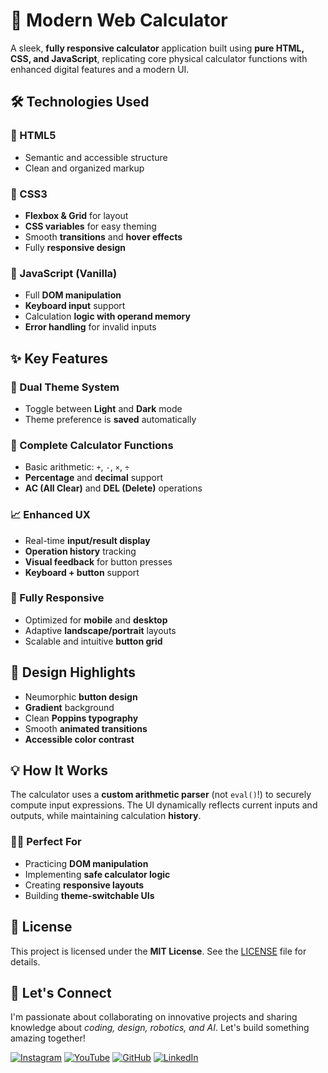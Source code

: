# 🧮 Modern Web Calculator

A sleek, **fully responsive calculator** application built using **pure HTML, CSS, and JavaScript**, replicating core physical calculator functions with enhanced digital features and a modern UI.



## 🛠️ Technologies Used

### 🔹 HTML5
- Semantic and accessible structure
- Clean and organized markup

### 🔹 CSS3
- **Flexbox & Grid** for layout
- **CSS variables** for easy theming
- Smooth **transitions** and **hover effects**
- Fully **responsive design**

### 🔹 JavaScript (Vanilla)
- Full **DOM manipulation**
- **Keyboard input** support
- Calculation **logic with operand memory**
- **Error handling** for invalid inputs

## ✨ Key Features

### 🎨 Dual Theme System
- Toggle between **Light** and **Dark** mode
- Theme preference is **saved** automatically

### 🧮 Complete Calculator Functions
- Basic arithmetic: `+`, `-`, `×`, `÷`
- **Percentage** and **decimal** support
- **AC (All Clear)** and **DEL (Delete)** operations

### 📈 Enhanced UX
- Real-time **input/result display**
- **Operation history** tracking
- **Visual feedback** for button presses
- **Keyboard + button** support

### 📱 Fully Responsive
- Optimized for **mobile** and **desktop**
- Adaptive **landscape/portrait** layouts
- Scalable and intuitive **button grid**


## 🎨 Design Highlights

- Neumorphic **button design**
- **Gradient** background
- Clean **Poppins typography**
- Smooth **animated transitions**
- **Accessible color contrast**

## 💡 How It Works

The calculator uses a **custom arithmetic parser** (not `eval()`!) to securely compute input expressions. The UI dynamically reflects current inputs and outputs, while maintaining calculation **history**.

### 🧑‍💻 Perfect For

- Practicing **DOM manipulation**
- Implementing **safe calculator logic**
- Creating **responsive layouts**
- Building **theme-switchable UIs**

## 📜 License

This project is licensed under the **MIT License**. See the [LICENSE](LICENSE) file for details.

## 🌟 Let's Connect



I'm passionate about collaborating on innovative projects and sharing knowledge about *coding, design, robotics, and AI*. Let's build something amazing together!  



 [![Instagram](https://img.icons8.com/fluency/48/instagram-new.png)](https://www.instagram.com/sumittech_360)  [![YouTube](https://img.icons8.com/fluency/48/youtube-play.png)](https://youtube.com/channel/UCiPxbNaC7dloVut6Jc5xHIQ)  [![GitHub](https://img.icons8.com/fluency/48/github.png)](https://github.com/InnovativeSumit)  [![LinkedIn](https://img.icons8.com/fluency/48/linkedin.png)](https://www.linkedin.com/in/sumit-pal-40511a339) 


